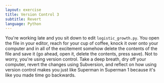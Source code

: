 ```yaml
---
layout: exercise
title: Version Control 3
subtitle: Revert
language: Python
---
```


You're working late and you sit down to edit `logistic_growth.py`. You
open the file in your editor, reach for your cup of coffee, knock it
over onto your computer and in all of the excitement somehow delete the
contents of the file and save it (go ahead, open it, delete the
contents, press save). Not to worry, you're using version control. Take
a deep breath, dry off your computer, revert the changes using
Subversion, and reflect on how using version control makes you just like
Superman in Superman 1 because it's like you made time go backwards.
